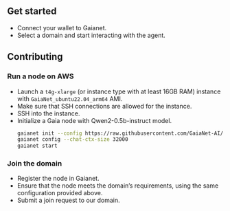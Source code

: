 ## Get started

- Connect your wallet to Gaianet.
- Select a domain and start interacting with the agent.

## Contributing

### Run a node on AWS

- Launch a `t4g-xlarge` (or instance type with at least 16GB RAM) instance with `GaiaNet_ubuntu22.04_arm64` AMI.
- Make sure that SSH connections are allowed for the instance.
- SSH into the instance.
- Initialize a Gaia node with Qwen2-0.5b-instruct model.
  ```bash
  gaianet init --config https://raw.githubusercontent.com/GaiaNet-AI/node-configs/main/qwen2-0.5b-instruct/config.json
  gaianet config --chat-ctx-size 32000
  gaianet start
  ```

### Join the domain

- Register the node in Gaianet.
- Ensure that the node meets the domain’s requirements, using the same configuration provided above.
- Submit a join request to our domain.
